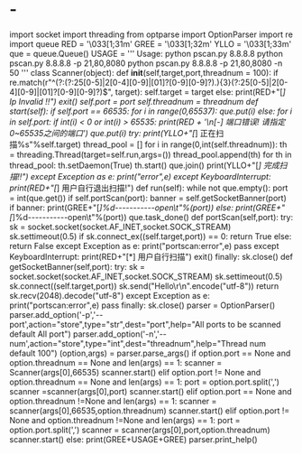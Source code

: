 # -
import socket import threading from optparse import OptionParser import re import queue RED = '\033[1;31m'  GREE = '\033[1;32m' YLLO = '\033[1;33m' que = queue.Queue() USAGE = ''' Usage: python pscan.py 8.8.8.8        python pscan.py 8.8.8.8 -p 21,80,8080        python pscan.py 8.8.8.8 -p 21,80,8080 -n 50 '''      class Scanner(object):     def __init__(self,target,port,threadnum = 100):         if re.match(r"^(?:(?:25[0-5]|2[0-4][0-9]|[01]?[0-9][0-9]?)\.){3}(?:25[0-5]|2[0-4][0-9]|[01]?[0-9][0-9]?)$", target):             self.target = target         else:             print(RED+"[*] Ip Invalid !!")             exit()                  self.port = port         self.threadnum = threadnum      def start(self):         if self.port == 66535:             for i in range(0,65537):                 que.put(i)         else:             for i in self.port:                 if int(i) &lt; 0 or int(i) > 65535:                     print(RED + '\n[-] 端口错误! 请指定0~65535之间的端口')                 que.put(i)          try:             print(YLLO+"[*] 正在扫描%s"%self.target)             thread_pool = []             for i in range(0,int(self.threadnum)):                 th = threading.Thread(target=self.run,args=())                 thread_pool.append(th)             for th in thread_pool:                 th.setDaemon(True)                 th.start()             que.join()             print(YLLO+"[*] 完成扫描!!")         except Exception as e:             print("error",e)         except KeyboardInterrupt:             print(RED+"[*] 用户自行退出扫描!")     def run(self):         while not que.empty():             port = int(que.get())             if self.portScan(port):                 banner = self.getSocketBanner(port)                 if banner:                     print(GREE+"[*]%d-----------open\t"%(port))                 else:                     print(GREE+"[*]%d-----------open\t"%(port))             que.task_done()      def portScan(self,port):         try:             sk = socket.socket(socket.AF_INET,socket.SOCK_STREAM)             sk.settimeout(0.5)             if sk.connect_ex((self.target,port))  == 0:                 return True             else:                 return False          except Exception as e:             print("portscan:error",e)             pass         except KeyboardInterrupt:             print(RED+"[*] 用户自行扫描")             exit()         finally:             sk.close()      def getSocketBanner(self,port):         try:             sk = socket.socket(socket.AF_INET,socket.SOCK_STREAM)             sk.settimeout(0.5)             sk.connect((self.target,port))             sk.send("Hello\r\n".encode("utf-8"))             return sk.recv(2048).decode("utf-8")         except Exception as e:             print("portscan:error",e)             pass         finally:             sk.close()   parser = OptionParser()  parser.add_option('-p','--port',action="store",type="str",dest="port",help="All ports to be scanned default All port") parser.add_option('-n','--num',action="store",type="int",dest="threadnum",help="Thread num default 100") (option,args) = parser.parse_args()  if option.port == None and option.threadnum == None and len(args) == 1:     scanner = Scanner(args[0],66535)     scanner.start() elif option.port != None and option.threadnum == None and len(args) == 1:     port = option.port.split(',')     scanner =scanner(args[0],port)     scanner.start() elif option.port == None and option.threadnum !=None and len(args) == 1:     scanner = scanner(args[0],66535,option.threadnum)     scanner.start() elif option.port != None and option.threadnum !=None and len(args) == 1:     port = option.port.split(',')     scanner = scanner(args[0],port,option.threadnum)     scanner.start() else:     print(GREE+USAGE+GREE)     parser.print_help()
